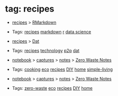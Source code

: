 
# tag: recipes

 * [recipes](../content/recipes.md) >  [RMarkdown](../content/recipes/rmarkdown.md)

  * Tags:  <a class="tag" href="#!tags/recipes.md">recipes</a>  <a class="tag" href="#!tags/markdown.md">markdown</a>  <a class="tag" href="#!tags/r.md">r</a>  <a class="tag" href="#!tags/data science.md">data science</a>
 * [recipes](../content/recipes.md) >  [Dat](../content/recipes/dat.md)

  * Tags:  <a class="tag" href="#!tags/recipes.md">recipes</a>  <a class="tag" href="#!tags/technology.md">technology</a>  <a class="tag" href="#!tags/p2p.md">p2p</a>  <a class="tag" href="#!tags/dat.md">dat</a>
 * [notebook](../content/notebook.md) > [captures](../content/notebook/captures.md) > [notes](../content/notebook/captures/notes.md) >  [Zero Waste Notes](../content/notebook/captures/notes/simple-cooking.md)

  * Tags:  <a class="tag" href="#!tags/cooking.md">cooking</a>  <a class="tag" href="#!tags/eco.md">eco</a>  <a class="tag" href="#!tags/recipes.md">recipes</a>  <a class="tag" href="#!tags/DIY.md">DIY</a>  <a class="tag" href="#!tags/home.md">home</a>  <a class="tag" href="#!tags/simple-living.md">simple-living</a>
 * [notebook](../content/notebook.md) > [captures](../content/notebook/captures.md) > [notes](../content/notebook/captures/notes.md) >  [Zero Waste Notes](../content/notebook/captures/notes/zero-waste.md)

  * Tags:  <a class="tag" href="#!tags/zero-waste.md">zero-waste</a>  <a class="tag" href="#!tags/eco.md">eco</a>  <a class="tag" href="#!tags/recipes.md">recipes</a>  <a class="tag" href="#!tags/DIY.md">DIY</a>  <a class="tag" href="#!tags/home.md">home</a>